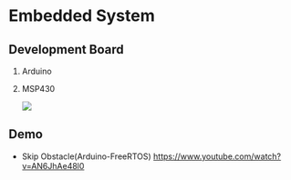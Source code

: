 # Embedded System

## Development Board

1. Arduino
2. MSP430

      ![](https://i.imgur.com/3IVEySw.jpg)

## Demo
* Skip Obstacle(Arduino-FreeRTOS)
      https://www.youtube.com/watch?v=AN6JhAe48l0
